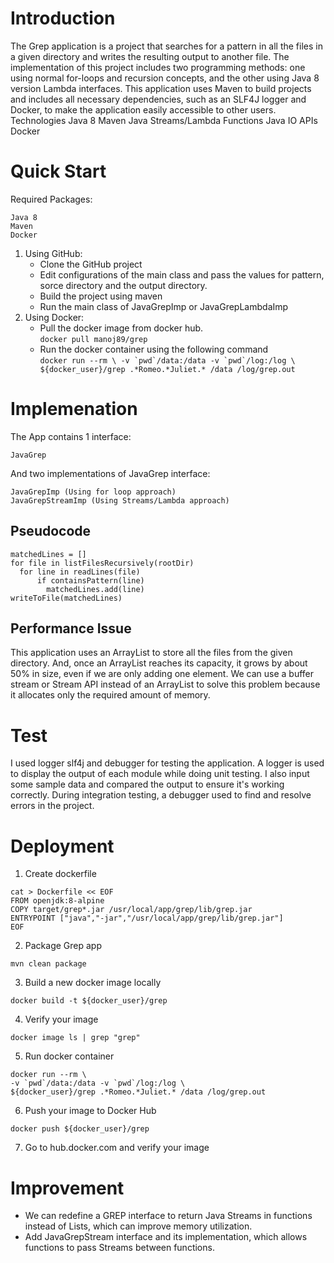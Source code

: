 # Introduction
The Grep application is a project that searches for a pattern in all the files in a given directory and writes the resulting output to another file. The implementation of this project includes two programming methods: one using normal for-loops and recursion concepts, and the other using Java 8 version Lambda interfaces. This application uses Maven to build projects and includes all necessary dependencies, such as an SLF4J logger and Docker, to make the application easily accessible to other users.
Technologies
        Java 8
        Maven
        Java Streams/Lambda Functions
        Java IO APIs
        Docker
# Quick Start
Required Packages:

    Java 8
    Maven
    Docker

1. Using GitHub:
   - Clone the GitHub project 
   - Edit configurations of the main class and pass the values for pattern, sorce directory and the output directory. 
   - Build the project using maven 
   - Run the main class of JavaGrepImp or JavaGrepLambdaImp 
2. Using Docker:
   - Pull the docker image from docker hub. <br>
   ```docker pull manoj89/grep```
   - Run the docker container using the following command <br>
   ```docker run --rm \ -v `pwd`/data:/data -v `pwd`/log:/log \ ${docker_user}/grep .*Romeo.*Juliet.* /data /log/grep.out```
# Implemenation
The App contains 1 interface:

    JavaGrep

And two implementations of JavaGrep interface:

    JavaGrepImp (Using for loop approach)
    JavaGrepStreamImp (Using Streams/Lambda approach)
## Pseudocode
```
matchedLines = []
for file in listFilesRecursively(rootDir)
  for line in readLines(file)
      if containsPattern(line)
        matchedLines.add(line)
writeToFile(matchedLines)
```
## Performance Issue
This application uses an ArrayList to store all the files from the given directory. And, once an ArrayList reaches its capacity, it grows by about 50% in size, even if we are only adding one element. We can use a buffer stream or Stream API instead of an ArrayList to solve this problem because it allocates only the required amount of memory.
# Test
I used logger slf4j and debugger for testing the application. A logger is used to display the output of each module while doing unit testing. I also input some sample data and compared the output to ensure it's working correctly. During integration testing, a debugger used to find and resolve errors in the project.

# Deployment
1. Create dockerfile 
```
cat > Dockerfile << EOF
FROM openjdk:8-alpine
COPY target/grep*.jar /usr/local/app/grep/lib/grep.jar
ENTRYPOINT ["java","-jar","/usr/local/app/grep/lib/grep.jar"]
EOF
```
2. Package Grep app<br>
```
mvn clean package
```

3. Build a new docker image locally<br>
```
docker build -t ${docker_user}/grep
```
4. Verify your image<br>
```
docker image ls | grep "grep"
```
5. Run docker container
```
docker run --rm \
-v `pwd`/data:/data -v `pwd`/log:/log \
${docker_user}/grep .*Romeo.*Juliet.* /data /log/grep.out
```
6. Push your image to Docker Hub<br>
```
docker push ${docker_user}/grep
```
7. Go to hub.docker.com and verify your image
# Improvement
  - We can redefine a GREP interface to return Java Streams in functions instead of Lists, which can improve memory utilization.
  - Add JavaGrepStream interface and its implementation, which allows functions to pass Streams between functions.
